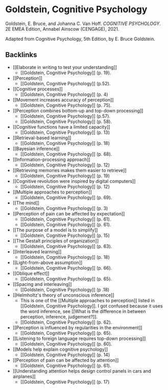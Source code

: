 # Goldstein, Cognitive Psychology
Goldstein, E. Bruce, and Johanna C. Van Hoff. *COGNITIVE PSYCHOLOGY*. 2E EMEA Edition, Annabel Ainscow (CENGAGE), 2021.

Adapted from Cognitive Psychology, 5th Edition, by E. Bruce Goldstein.

## Backlinks
* [[Elaborate in writing to test your understanding]]
	* [[Goldstein, Cognitive Psychology]] (p. 19).
* [[Perception]]
	* [[Goldstein, Cognitive Psychology]] (p.52).
* [[Cognitive processes]]
	* [[Goldstein, Cognitive Psychology]] (p. 4)
* [[Movement increases accuracy of perception]]
	* [[Goldstein, Cognitive Psychology]] (p. 75).
* [[Perception combines bottom-up and top-down processing]]
	* [[Goldstein, Cognitive Psychology]]  (p.57).
	* [[Goldstein, Cognitive Psychology]] (p. 58).
* [[Cognitive functions have a limited capacity]]
	* [[Goldstein, Cognitive Psychology]] (p. 13)
* [[Retrieval-based learning]]
	* [[Goldstein, Cognitive Psychology]] (p. 18)
* [[Bayesian inference]]
	* [[Goldstein, Cognitive Psychology]] (p. 68).
* [[Information-processing approach]]
	* [[Goldstein, Cognitive Psychology]] (p. 12)
* [[Retrieving memories makes them easier to retrieve]]
	* [[Goldstein, Cognitive Psychology]] (p. 19)
* [[Cognitive revolution were inspired by digital computers]]
	* [[Goldstein, Cognitive Psychology]] (p. 12)
* [[Multiple approaches to perception]]
	* [[Goldstein, Cognitive Psychology]] (p. 69).
* [[The mind]]
	* [[Goldstein, Cognitive Psychology]] (p. 3)
* [[Perception of pain can be affected by expectation]]
	* [[Goldstein, Cognitive Psychology]] (p. 61).
	* [[Goldstein, Cognitive Psychology]] (p. 61).
* [[The purpose of a model is to simplify]]
	* [[Goldstein, Cognitive Psychology]] (p. 15)
* [[The Gestalt principles of organization]]
	* [[Goldstein, Cognitive Psychology]] (p. 63).
* [[Interleaved learning]]
	* [[Goldstein, Cognitive Psychology]] (p. 18)
* [[Light-from-above assumption]]
	* [[Goldstein, Cognitive Psychology]] (p. 66).
* [[Oblique effect]]
	* [[Goldstein, Cognitive Psychology]] (p. 65).
* [[Spacing and interleaving]]
	* [[Goldstein, Cognitive Psychology]] (p .18)
* [[Helmholtz's theory of unconscious inference]]
	* This is one of the [[Multiple approaches to perception]] listed in [[Goldstein, Cognitive Psychology]]. I got confused because it uses the word inference, see [[What is the difference in between perception, inference, judgement?]].
	* [[Goldstein, Cognitive Psychology]] (p. 62).
* [[Perception is influenced by regularities in the environment]]
	* [[Goldstein, Cognitive Psychology]] (p. 65).
* [[Listening to foreign language requires top-down processing]]
	* [[Goldstein, Cognitive Psychology]] (p. 60).
* [[Models help explain cognitive psychology]]
	* [[Goldstein, Cognitive Psychology]] (p. 14)
* [[Perception of pain can be affected by attention]]
	* [[Goldstein, Cognitive Psychology]] (p. 61).
* [[Understanding attention helps design control panels in cars and airplanes]]
	* [[Goldstein, Cognitive Psychology]] (p. 17)

<!-- #evergreen #literature #^inbox/book -->

<!-- {BearID:F5B19D3E-91F4-49C8-A21B-2A3B30E8F2DF-1581-00000068458FC7DD} -->
